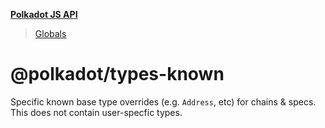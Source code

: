 **[Polkadot JS API](README.md)**

> [Globals](globals.md)

# @polkadot/types-known

Specific known base type overrides (e.g. `Address`, etc) for chains & specs. This does not contain user-specfic types.
